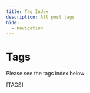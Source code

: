 ```yaml
---
title: Tag Index
description: All post tags
hide:
  - navigation
---
```


# Tags

Please see the tags index below

[TAGS]
